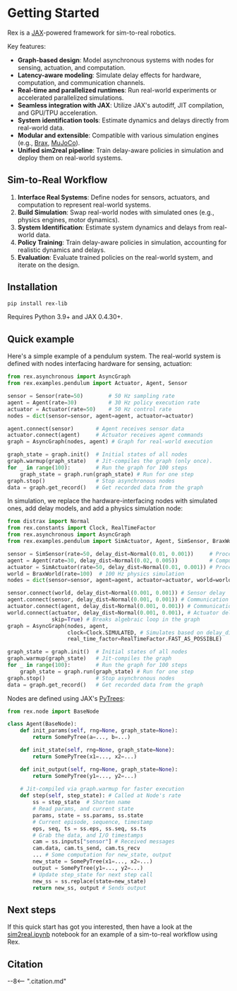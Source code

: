 # Getting Started

Rex is a [JAX](https://github.com/google/jax)-powered framework for sim-to-real robotics.

Key features:

- **Graph-based design**: Model asynchronous systems with nodes for sensing, actuation, and computation.
- **Latency-aware modeling**: Simulate delay effects for hardware, computation, and communication channels.
- **Real-time and parallelized runtimes**: Run real-world experiments or accelerated parallelized simulations.
- **Seamless integration with JAX**: Utilize JAX's autodiff, JIT compilation, and GPU/TPU acceleration.
- **System identification tools**: Estimate dynamics and delays directly from real-world data.
- **Modular and extensible**: Compatible with various simulation engines (e.g., [Brax](https://github.com/google/brax), [MuJoCo](https://mujoco.readthedocs.io/en/stable/mjx.html)).
- **Unified sim2real pipeline**: Train delay-aware policies in simulation and deploy them on real-world systems.

## Sim-to-Real Workflow

1. **Interface Real Systems**: Define nodes for sensors, actuators, and computation to represent real-world systems.
2. **Build Simulation**: Swap real-world nodes with simulated ones (e.g., physics engines, motor dynamics).
3. **System Identification**: Estimate system dynamics and delays from real-world data.
4. **Policy Training**: Train delay-aware policies in simulation, accounting for realistic dynamics and delays.
5. **Evaluation**: Evaluate trained policies on the real-world system, and iterate on the design.

## Installation

```bash
pip install rex-lib
```

Requires Python 3.9+ and JAX 0.4.30+.

## Quick example

Here's a simple example of a pendulum system. 
The real-world system is defined with nodes interfacing hardware for sensing, actuation:
```python
from rex.asynchronous import AsyncGraph
from rex.examples.pendulum import Actuator, Agent, Sensor

sensor = Sensor(rate=50)        # 50 Hz sampling rate
agent = Agent(rate=30)          # 30 Hz policy execution rate
actuator = Actuator(rate=50)    # 50 Hz control rate
nodes = dict(sensor=sensor, agent=agent, actuator=actuator)

agent.connect(sensor)       # Agent receives sensor data
actuator.connect(agent)     # Actuator receives agent commands
graph = AsyncGraph(nodes, agent) # Graph for real-world execution

graph_state = graph.init()  # Initial states of all nodes
graph.warmup(graph_state)   # Jit-compiles the graph (only once).
for _ in range(100):        # Run the graph for 100 steps
    graph_state = graph.run(graph_state) # Run for one step
graph.stop()                # Stop asynchronous nodes
data = graph.get_record()   # Get recorded data from the graph
```
In simulation, we replace the hardware-interfacing nodes with simulated ones, add delay models, and add a physics simulation node:
```python
from distrax import Normal
from rex.constants import Clock, RealTimeFactor
from rex.asynchronous import AsyncGraph
from rex.examples.pendulum import SimActuator, Agent, SimSensor, BraxWorld

sensor = SimSensor(rate=50, delay_dist=Normal(0.01, 0.001))     # Process delay
agent = Agent(rate=30, delay_dist=Normal(0.02, 0.005))          # Computational delay
actuator = SimActuator(rate=50, delay_dist=Normal(0.01, 0.001)) # Process delay
world = BraxWorld(rate=100)  # 100 Hz physics simulation
nodes = dict(sensor=sensor, agent=agent, actuator=actuator, world=world)

sensor.connect(world, delay_dist=Normal(0.001, 0.001)) # Sensor delay
agent.connect(sensor, delay_dist=Normal(0.001, 0.001)) # Communication delay
actuator.connect(agent, delay_dist=Normal(0.001, 0.001)) # Communication delay
world.connect(actuator, delay_dist=Normal(0.001, 0.001), # Actuator delay
              skip=True) # Breaks algebraic loop in the graph
graph = AsyncGraph(nodes, agent,
                   clock=Clock.SIMULATED, # Simulates based on delay_dist
                   real_time_factor=RealTimeFactor.FAST_AS_POSSIBLE)

graph_state = graph.init()  # Initial states of all nodes
graph.warmup(graph_state)   # Jit-compiles the graph
for _ in range(100):        # Run the graph for 100 steps
    graph_state = graph.run(graph_state) # Run for one step
graph.stop()                # Stop asynchronous nodes
data = graph.get_record()   # Get recorded data from the graph
```
Nodes are defined using JAX's [PyTrees](https://jax.readthedocs.io/en/latest/pytrees.html):
```python
from rex.node import BaseNode

class Agent(BaseNode):
    def init_params(self, rng=None, graph_state=None):
        return SomePyTree(a=..., b=...)

    def init_state(self, rng=None, graph_state=None):
        return SomePyTree(x1=..., x2=...)

    def init_output(self, rng=None, graph_state=None):
        return SomePyTree(y1=..., y2=...)
    
    # Jit-compiled via graph.warmup for faster execution
    def step(self, step_state): # Called at Node's rate
        ss = step_state  # Shorten name
        # Read params, and current state
        params, state = ss.params, ss.state
        # Current episode, sequence, timestamp
        eps, seq, ts = ss.eps, ss.seq, ss.ts
        # Grab the data, and I/O timestamps
        cam = ss.inputs["sensor"] # Received messages 
        cam.data, cam.ts_send, cam.ts_recv
        ... # Some computation for new_state, output
        new_state = SomePyTree(x1=..., x2=...)
        output = SomePyTree(y1=..., y2=...)
        # Update step_state for next step call
        new_ss = ss.replace(state=new_state)
        return new_ss, output # Sends output
```

## Next steps
If this quick start has got you interested, then have a look at the [sim2real.ipynb](https://github.com/anonymous/rex/blob/master/examples/sim2real.ipynb) notebook for an example of a sim-to-real workflow using Rex.

## Citation

--8<-- ".citation.md"
